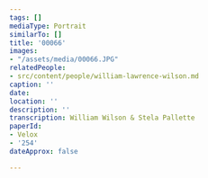 ```yaml
---
tags: []
mediaType: Portrait
similarTo: []
title: '00066'
images:
- "/assets/media/00066.JPG"
relatedPeople:
- src/content/people/william-lawrence-wilson.md
caption: ''
date: 
location: ''
description: ''
transcription: William Wilson & Stela Pallette
paperId:
- Velox
- '254'
dateApprox: false

---
```

